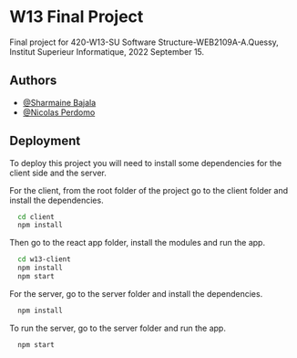 
# W13 Final Project
Final project for 420-W13-SU Software Structure-WEB2109A-A.Quessy, Institut Superieur Informatique, 2022 September 15.
## Authors

- [@Sharmaine Bajala](https://github.com/sbajala)
- [@Nicolas Perdomo](https://github.com/nicolasperdomol)



## Deployment

To deploy this project you will need to install some dependencies for the client side and the server.

For the client, from the root folder of the project go to the client folder and install the dependencies.

```bash
  cd client
  npm install
```

Then go to the react app folder, install the modules and run the app.
```bash
  cd w13-client
  npm install
  npm start
```

For the server, go to the server folder and install the dependencies.

```bash
  npm install
```

To run the server, go to the server folder and run the app.
```bash
  npm start
```
